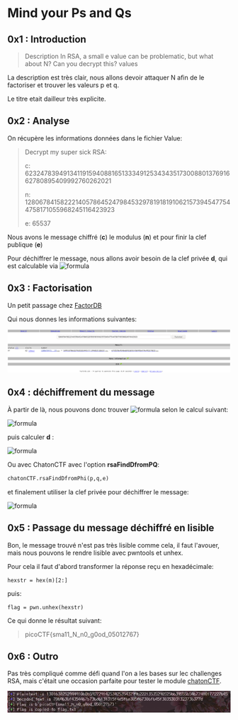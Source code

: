 #  Mind your Ps and Qs

## 0x1 : Introduction

>Description
>In RSA, a small e value can be problematic, but what about N? Can you decrypt this? values

La description est très clair, nous allons devoir attaquer N afin de le factoriser et trouver les valeurs p et q.

Le titre etait dailleur très explicite.

## 0x2 : Analyse

On récupère les informations données dans le fichier Value:

>Decrypt my super sick RSA:
>
>c: 62324783949134119159408816513334912534343517300880137691662780895409992760262021
>
>n: 1280678415822214057864524798453297819181910621573945477544758171055968245116423923
>
>e: 65537

Nous avons le message chiffré (**c**) le modulus (**n**) et pour finir la clef publique (**e**)

Pour déchiffrer le message, nous allons avoir besoin de la clef privée **d**, qui est calculable via ![formula](https://render.githubusercontent.com/render/math?math=phi%28n%29)

## 0x3 : Factorisation

Un petit passage chez [FactorDB](http://factordb.com/index.php?query=1280678415822214057864524798453297819181910621573945477544758171055968245116423923)

Qui nous donnes les informations suivantes:

![résultat factorisation](./IMG/factordb.png)

## 0x4 : déchiffrement du message

À partir de là, nous pouvons donc trouver ![formula](https://render.githubusercontent.com/render/math?math=phi%28n%29) selon le calcul suivant:

![formula](https://render.githubusercontent.com/render/math?math=phi%28n%29=%28p-1\%29*%28q-1\%29)

puis calculer **d** :

![formula](https://render.githubusercontent.com/render/math?math=d=e^{-1}mod%28phi%28n%29%29)

Ou avec ChatonCTF avec l'option **rsaFindDfromPQ**:

```python
chatonCTF.rsaFindDfromPhi(p,q,e)
```

et finalement utiliser la clef privée pour déchiffrer le message:

![formula](https://render.githubusercontent.com/render/math?math=m=c^dmod%28n%29)

## 0x5 : Passage du message déchiffré en lisible

Bon, le message trouvé n'est pas très lisible comme cela, il faut l'avouer,
mais nous pouvons le rendre lisible avec pwntools et unhex.

Pour cela il faut d'abord transformer la réponse reçu en hexadécimale:

```python3 
hexstr = hex(m)[2:]
```

puis:

```python3
flag = pwn.unhex(hexstr)
```

Ce qui donne le résultat suivant:

>picoCTF{sma11_N_n0_g0od_05012767}

## 0x6 : Outro

Pas très compliqué comme défi quand l'on a les bases sur lec challenges RSA,
mais c'était une occasion parfaite pour tester le module [chatonCTF](https://github.com/tiphergane/chatonCTF).

![chatonCTF en marche](./IMG/chatonCTF.png)
